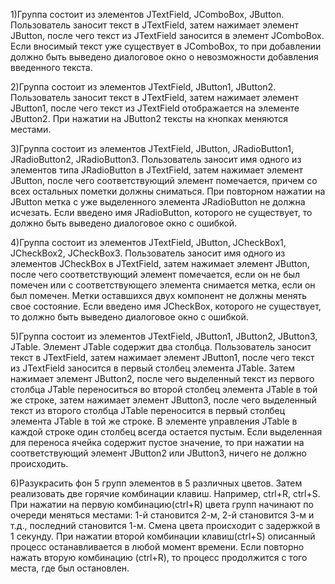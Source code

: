 1)Группа состоит из элементов JTextField, JComboBox, JButton. Пользователь заносит текст в JTextField, затем нажимает элемент JButton, после чего текст из JTextField заносится в элемент JComboBox. Если вносимый текст уже существует в JComboBox, то при добавлении должно быть выведено диалоговое окно о невозможности добавления введенного текста. 

2)Группа состоит из элементов JTextField, JButton1, JButton2. Пользователь заносит текст в JTextField, затем нажимает элемент JButton1, после чего текст из JTextField отображается на элементе JButton2. При нажатии на JButton2 тексты на кнопках меняются местами. 

3)Группа состоит из элементов JTextField, JButton, JRadioButton1, JRadioButton2, JRadioButton3. Пользователь заносит имя одного из элементов типа JRadioButton в JTextField, затем нажимает элемент JButton, после чего соответствующий элемент помечается, причем со всех остальных пометки должны сниматься. При повторном нажатии на JButton метка с уже выделенного элемента JRadioButton не должна исчезать. Если введено имя JRadioButton, которого не существует, то должно быть выведено диалоговое окно с ошибкой. 

4)Группа состоит из элементов JTextField, JButton, JCheckBox1, JCheckBox2, JCheckBox3. Пользователь заносит имя одного из элементов JCheckBox в JTextField, затем нажимает элемент JButton, после чего соответствующий элемент помечается, если он не был помечен или с соответствующего элемента снимается метка, если он был помечен. Метки оставшихся двух компонент не должны менять свое состояние. Если введено имя JCheckBox, которого не существует, то должно быть выведено диалоговое окно с ошибкой. 

5)Группа состоит из элементов JTextField, JButton1, JButton2, JButton3, JTable. Элемент JTable содержит два столбца. Пользователь заносит текст в JTextField, затем нажимает элемент JButton1, после чего текст из JTextField заносится в первый столбец элемента JTable. Затем нажимает элемент JButton2, после чего выделенный текст из первого столбца JTable переноситься во второй столбец элемента JTable в той же строке, затем нажимает элемент JButton3, после чего выделенный текст из второго столбца JTable переносится в первый столбец элемента JTable в той же строке. В элементе управления JTable в каждой строке один столбец всегда остается пустым. Если выделенная для переноса ячейка содержит пустое значение, то при нажатии на соответствующий элемент JButton2 или JButton3, ничего не должно происходить.

6)Разукрасить фон 5 групп элементов в 5 различных цветов. Затем реализовать две горячие комбинации клавиш. Например, ctrl+R, ctrl+S. При нажатии на первую комбинацию(ctrl+R) цвета групп начинают по очереди меняться местами: 1-й становится 2-м, 2-й становится 3-м и т.д., последний становится 1-м. Смена цвета происходит с задержкой в 1 секунду. При нажатии второй комбинации клавиш(ctrl+S) описанный процесс останавливается в любой момент времени. Если повторно нажать вторую комбинацию (ctrl+R), то процесс продолжится с того места, где был остановлен.
